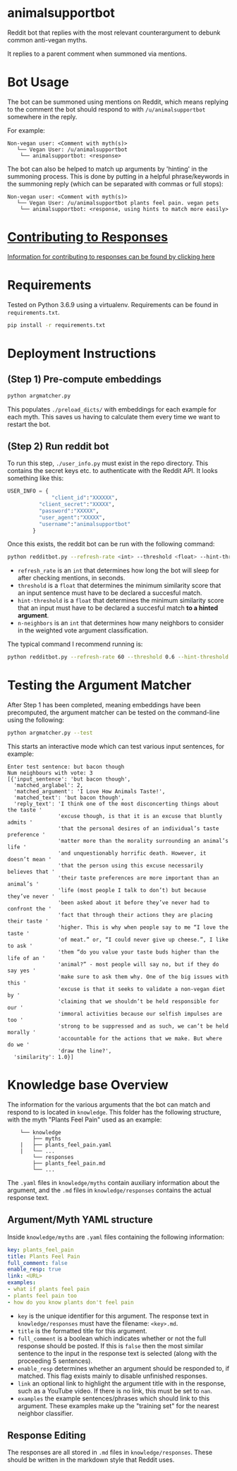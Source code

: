 # animalsupportbot

Reddit bot that replies with the most relevant counterargument to debunk common anti-vegan myths.

It replies to a parent comment when summoned via mentions.

# Bot Usage

The bot can be summoned using mentions on Reddit, which means replying to the comment the bot should respond to with `/u/animalsupportbot` somewhere in the reply.

For example:

```
Non-vegan user: <Comment with myth(s)>
   └── Vegan User: /u/animalsupportbot
	└── animalsupportbot: <response>
```

The bot can also be helped to match up arguments by 'hinting' in the summoning process. This is done by putting in a helpful phrase/keywords in the summoning reply (which can be separated with commas or full stops):

```
Non-vegan user: <Comment with myth(s)>
   └── Vegan User: /u/animalsupportbot plants feel pain. vegan pets
	└── animalsupportbot: <response, using hints to match more easily>
```

# [Contributing to Responses](knowledge/contributing_responses.md)

[Information for contributing to responses can be found by clicking here](knowledge/contributing_responses.md)

# Requirements

Tested on Python 3.6.9 using a virtualenv. Requirements can be found in `requirements.txt`.

```sh
pip install -r requirements.txt
```

# Deployment Instructions

## (Step 1) Pre-compute embeddings

```sh
python argmatcher.py
```

This populates `./preload_dicts/` with embeddings for each example for each myth. This saves us having to calculate them every time we want to restart the bot.

## (Step 2) Run reddit bot

To run this step, `./user_info.py` must exist in the repo directory. This contains the secret keys etc. to authenticate with the Reddit API. It looks something like this:

```py
USER_INFO = {
              "client_id":"XXXXXX",
	      "client_secret":"XXXXX",
	      "password":"XXXXX",
	      "user_agent":"XXXXX",
	      "username":"animalsupportbot"
	    }								               
```

Once this exists, the reddit bot can be run with the following command:

```sh
python redditbot.py --refresh-rate <int> --threshold <float> --hint-threshold <float> --n-neighbors <int>
```

- `refresh_rate` is an `int` that determines how long the bot will sleep for after checking mentions, in seconds.
- `threshold` is a `float` that determines the minimum similarity score that an input sentence must have to be declared a succesful match.
- `hint-threshold` is a `float` that determines the minimum similarity score that an input must have to be declared a succesful match **to a hinted argument**.
- `n-neighbors` is an `int` that determines how many neighbors to consider in the weighted vote argument classification.

The typical command I recommend running is:
```sh
python redditbot.py --refresh-rate 60 --threshold 0.6 --hint-threshold 0.4 --n-neighbors 3
```

# Testing the Argument Matcher

After Step 1 has been completed, meaning embeddings have been precomputed, the argument matcher can be tested on the command-line using the following:

```sh
python argmatcher.py --test
```

This starts an interactive mode which can test various input sentences, for example:

```
Enter test sentence: but bacon though
Num neighbours with vote: 3
[{'input_sentence': 'but bacon though',
  'matched_arglabel': 2,
  'matched_argument': 'I Love How Animals Taste!',
  'matched_text': 'but bacon though',
  'reply_text': 'I think one of the most disconcerting things about the taste '
                'excuse though, is that it is an excuse that bluntly admits '
                'that the personal desires of an individual’s taste preference '
                'matter more than the morality surrounding an animal’s life '
                'and unquestionably horrific death. However, it doesn’t mean '
                'that the person using this excuse necessarily believes that '
                'their taste preferences are more important than an animal’s '
                'life (most people I talk to don’t) but because they’ve never '
                'been asked about it before they’ve never had to confront the '
                'fact that through their actions they are placing their taste '
                'higher. This is why when people say to me “I love the taste '
                'of meat.” or, “I could never give up cheese.”, I like to ask '
                'them “do you value your taste buds higher than the life of an '
                'animal?” - most people will say no, but if they do say yes '
                'make sure to ask them why. One of the big issues with this '
                'excuse is that it seeks to validate a non-vegan diet by '
                'claiming that we shouldn’t be held responsible for our '
                'immoral activities because our selfish impulses are too '
                'strong to be suppressed and as such, we can’t be held morally '
                'accountable for the actions that we make. But where do we '
                'draw the line?',
  'similarity': 1.0}]
```

# Knowledge base Overview

The information for the various arguments that the bot can match and respond to is located in `knowledge`. This folder has the following structure, with the myth "Plants Feel Pain" used as an example:

```
    └── knowledge                    
        ├── myths
	|   ├── plants_feel_pain.yaml
	|   └── ...
        └── responses
	    ├── plants_feel_pain.md
	    └── ...
```

The `.yaml` files in `knowledge/myths` contain auxiliary information about the argument, and the `.md` files in `knowledge/responses` contains the actual response text.

## Argument/Myth YAML structure

Inside `knowledge/myths` are `.yaml` files containing the following information:

```yaml
key: plants_feel_pain
title: Plants Feel Pain 
full_comment: false
enable_resp: true
link: <URL> 
examples:
- what if plants feel pain
- plants feel pain too
- how do you know plants don't feel pain
```

- `key` is the unique identifier for this argument. The response text in `knowledge/responses` must have the filename: `<key>.md`.
- `title` is the formatted title for this argument.
- `full_comment` is a boolean which indicates whether or not the full response should be posted. If this is `false` then the most similar sentence to the input in the response text is selected (along with the proceeding 5 sentences).
- `enable_resp` determines whether an argument should be responded to, if matched. This flag exists mainly to disable unfinished responses.
- `link` an optional link to highlight the argument title with in the response, such as a YouTube video. If there is no link, this must be set to `nan`.
- `examples` the example sentences/phrases which should link to this argument. These examples make up the "training set" for the nearest neighbor classifier.

## Response Editing

The responses are all stored in `.md` files in `knowledge/responses`. These should be written in the markdown style that Reddit uses.


